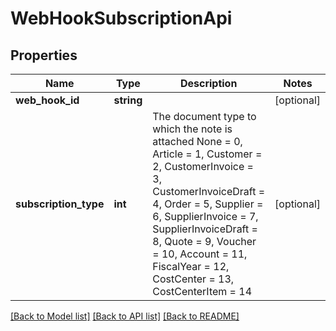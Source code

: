 # WebHookSubscriptionApi

## Properties
Name | Type | Description | Notes
------------ | ------------- | ------------- | -------------
**web_hook_id** | **string** |  | [optional] 
**subscription_type** | **int** | The document type to which the note is attached   None &#x3D; 0, Article &#x3D; 1, Customer &#x3D; 2, CustomerInvoice &#x3D; 3, CustomerInvoiceDraft &#x3D; 4, Order &#x3D; 5, Supplier &#x3D; 6, SupplierInvoice &#x3D; 7, SupplierInvoiceDraft &#x3D; 8, Quote &#x3D; 9, Voucher &#x3D; 10, Account &#x3D; 11, FiscalYear &#x3D; 12, CostCenter &#x3D; 13, CostCenterItem &#x3D; 14 | [optional] 

[[Back to Model list]](../README.md#documentation-for-models) [[Back to API list]](../README.md#documentation-for-api-endpoints) [[Back to README]](../README.md)


